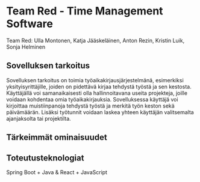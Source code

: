 # Team Red - Time Management Software

Team Red: Ulla Montonen, Katja Jääskeläinen, Anton Rezin, Kristin Luik, Sonja Helminen


## Sovelluksen tarkoitus

Sovelluksen tarkoitus on toimia työaikakirjausjärjestelmänä, esimerkiksi yksityisyrittäjille, joiden on pidettävä kirjaa tehdystä työstä ja sen kestosta. Käyttäjällä voi samanaikaisesti olla hallinnoitavana useita projekteja, joille voidaan kohdentaa omia työaikakirjauksia. Sovelluksessa käyttäjä voi kirjoittaa muistiinpanoja tehdystä työstä ja merkitä työn keston sekä päivämäärän. Lisäksi työtunnit voidaan laskea yhteen käyttäjän valitsemalta ajanjaksolta tai projektilta.


## Tärkeimmät ominaisuudet


## Toteutusteknologiat
Spring Boot + Java & React + JavaScript
